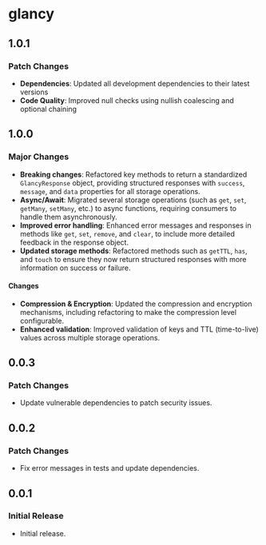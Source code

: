 # glancy

## 1.0.1

### Patch Changes

- **Dependencies**: Updated all development dependencies to their latest versions
- **Code Quality**: Improved null checks using nullish coalescing and optional chaining

## 1.0.0

### Major Changes

- **Breaking changes**: Refactored key methods to return a standardized `GlancyResponse` object, providing structured responses with `success`, `message`, and `data` properties for all storage operations.
- **Async/Await**: Migrated several storage operations (such as `get`, `set`, `getMany`, `setMany`, etc.) to async functions, requiring consumers to handle them asynchronously.
- **Improved error handling**: Enhanced error messages and responses in methods like `get`, `set`, `remove`, and `clear`, to include more detailed feedback in the response object.
- **Updated storage methods**: Refactored methods such as `getTTL`, `has`, and `touch` to ensure they now return structured responses with more information on success or failure.

#### Changes

- **Compression & Encryption**: Updated the compression and encryption mechanisms, including refactoring to make the compression level configurable.
- **Enhanced validation**: Improved validation of keys and TTL (time-to-live) values across multiple storage operations.

## 0.0.3

### Patch Changes

- Update vulnerable dependencies to patch security issues.

## 0.0.2

### Patch Changes

- Fix error messages in tests and update dependencies.

## 0.0.1

### Initial Release

- Initial release.
